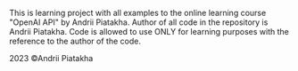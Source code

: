 This is learning project with all examples to the online learning course "OpenAI API" by Andrii Piatakha.
Author of all code in the repository is Andrii Piatakha.
Code is allowed to use ONLY for learning purposes with the reference to the author of the code.

2023 ©Andrii Piatakha